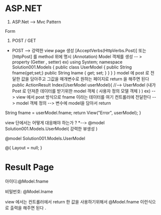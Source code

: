 # ASP.NET

1) ASP.Net --> Mvc Pattern 

Form 
1) POST / GET 

* POST --> 걍력한 view page 생성 
 [AcceptVerbs(HttpVerbs.Post)] 또는 [httpPost] 를 method 위에 명시 (Annotation) 
Model 객체를 생성 -- > property (Getter , setter) 
ex) 
using System;
namespace Solution001.Models
{
    public class UserModel
    {
        public String fname{get;set;}
        public String lname { get; set; }
    }
    }
}
model 에 post 로 전달한 값을 담아주고 그값을 매개변수로 원하는 페이지로 return 을 해주면 된다 
public ActionResult Index(UserModel userModel){
//--> UserModel (내가 Post 로 던져준 데이터를 받기위한 model 객체 ( 사용자 정의 모델 객체 ) )
ex) --> view 에서 post 방식으로 fname 이라는 데이터를 여기 컨트롤러에 전달한다 --> model 객체 정의  --> 변수에 model을 담아서 
return 


String fname = userModel.fname;
return View("Error", userModel);
}

view 단에서는 어떻게 대응해야 하는가 ? 
*-->
@model Solution001.Models.UserModel( 강력한 뷰생성 )


@model Solution001.Models.UserModel

@{
    Layout = null;
}

<!DOCTYPE html>
<html>
<head>
    <title>Result</title>
</head>
<body>
    <h1> Result Page </h1>
    <p> 아이디:@Model.fname</p>
    <p> 비밀번호: @Model.lname </p>

</body>
</html>

view 에서는 컨트롤러에서 return 한 값을 사용하기위해서 @Model.fname 이런식으로 출력을 해주면 된다 .



